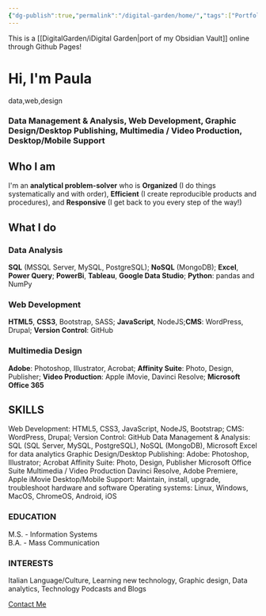 ```yaml
---
{"dg-publish":true,"permalink":"/digital-garden/home/","tags":["Portfolio","gardenEntry","gardenEntry"],"noteIcon":""}
---
```


This is a [[DigitalGarden/iDigital Garden\|port of my Obsidian Vault]] online through Github Pages!

<html>
     <H1>Hi, I'm <strong>Paula</strong></H1>
	     <p>data,web,design</p>
	     <h3>Data Management & Analysis, Web Development, Graphic Design/Desktop Publishing,
                Multimedia / Video Production, Desktop/Mobile Support </h3>
	     <h2>Who I am</h2>
        <p>I'm an <strong>analytical problem-solver</strong> who is <strong>Organized</strong> (I do things systematically and with order), <strong>Efficient</strong> (I create reproducible products and procedures), and <strong>Responsive</strong> (I get back to you every step of the way!)</p>
	<h2>What I do</h2> 
         <h3>Data Analysis</h3>
              <p>
               <strong>SQL</strong> (MSSQL Server, MySQL, PostgreSQL); <strong>NoSQL</strong> (MongoDB); <strong>Excel</strong>, <strong>Power Query</strong>; <strong>PowerBi</strong>, <strong>Tableau</strong>, <strong>Google Data Studio</strong>; <strong>Python</strong>: pandas and NumPy
               </p>
	       <h3>Web Development</h3>
              <p><strong>HTML5</strong>, <strong>CSS3</strong>, Bootstrap, SASS; <strong>JavaScript</strong>, NodeJS;<strong>CMS</strong>: WordPress, Drupal;
              <strong>Version Control</strong>: GitHub
              </p>
	       <h3>Multimedia Design</h3>
	            <p><strong>Adobe</strong>: Photoshop, Illustrator, Acrobat; <strong>Affinity Suite</strong>: Photo, Design, Publisher; <strong>Video Production</strong>: Apple iMovie, Davinci Resolve; <strong>Microsoft Office 365</strong>
	        </p>
            <h2>SKILLS</h2>
                <p>Web Development: HTML5, CSS3, JavaScript, NodeJS, Bootstrap; CMS: WordPress, Drupal; Version Control: GitHub
                Data Management & Analysis: SQL (SQL Server, MySQL, PostgreSQL), NoSQL (MongoDB), Microsoft Excel for data analytics
                Graphic Design/Desktop Publishing: Adobe: Photoshop, Illustrator; Acrobat Affinity Suite: Photo, Design, Publisher Microsoft Office Suite
                Multimedia / Video Production Davinci Resolve, Adobe Premiere, Apple iMovie
                Desktop/Mobile Support: Maintain, install, upgrade, troubleshoot hardware and software Operating systems: Linux, Windows, MacOS, ChromeOS, Android, iOS
                </p>
                <h3>EDUCATION</h3>
                <p>M.S. - Information Systems<br>
                B.A. - Mass Communication</p>
                <h3>INTERESTS</h3>
                <p>Italian Language/Culture, Learning new technology, Graphic design, Data analytics, Technology Podcasts and Blogs</p>
                <p><a href="mailto:psf@duck.com?subject=PSF-Portfolio-Inquiry" class="footer-link">Contact Me</a></p>
</html>